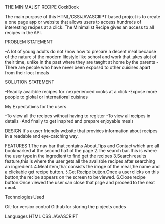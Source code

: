 
THE MINIMALIST RECIPE CookBook

The main purpose of this HTML/CSS/JAVASCRIPT based project is to create a one page app or website that allows users to access hundreds of interesting recipes at a click.
The Minimalist Recipe gives an access to all recipes in the API.

PROBLEM STATEMENT

-A lot of young adults do not know how to prepare a decent meal because of the   nature of the modern lifestyle like school and work that takes alot of their time, unlike in the past where they are taught at home by the parents
-There are people who have never been exposed to other cuisines apart from their local meals

SOLUTION STATEMENT

-Readily available recipes for inexperienced cooks at a click
-Expose more people to global or international cuisines

My Expectations for the users

-To view all the recipes without having to register
-To view all recipes in details
-And finally to get inspired and prepare enjoyable meals

DESIGN
It's a user friendly website that provides information about recipes in a readable and eye-catching way.

FEATURES
 1.The nav bar that contains About,Tips and Contact which are all bookmarked at the second half of the page
 2.The search bar.This is where the user type in the ingredient to find get the recipes
 3.Search results feature,this is where the user gets all the available recipes after searching an ingredient.
 4.Meal item,that consists the image of the meal,the name and a clickable get recipe button.
 5.Get Recipe button.Once a user clicks on this button,the recipe appears on the screen to be viewed.
 6.Close recipe button.Once viewed the user can close that page and proceed to the next meal.

 Technologies Used

 Git-for version control
 Github for storing the projects codes

 Languages
 HTML
 CSS
 JAVASCRIPT